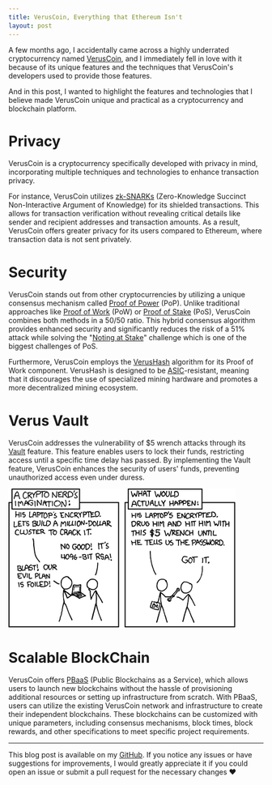 ```yaml
---
title: VerusCoin, Everything that Ethereum Isn't
layout: post
---
```


A few months ago, I accidentally came across a highly underrated cryptocurrency named [VerusCoin](https://verus.io/), and I immediately fell in love with it because of its unique features and the techniques that VerusCoin's developers used to provide those features.

And in this post, I wanted to highlight the features and technologies that I believe made VerusCoin unique and practical as a cryptocurrency and blockchain platform.

# Privacy

VerusCoin is a cryptocurrency specifically developed with privacy in mind, incorporating multiple techniques and technologies to enhance transaction privacy.

For instance, VerusCoin utilizes [zk-SNARKs](https://en.wikipedia.org/wiki/Non-interactive_zero-knowledge_proof) (Zero-Knowledge Succinct Non-Interactive Argument of Knowledge) for its shielded transactions. This allows for transaction verification without revealing critical details like sender and recipient addresses and transaction amounts. As a result, VerusCoin offers greater privacy for its users compared to Ethereum, where transaction data is not sent privately.

# Security

VerusCoin stands out from other cryptocurrencies by utilizing a unique consensus mechanism called [Proof of Power](https://docs.verus.io/overview/verus-proof-of-power.html) (PoP). Unlike traditional approaches like [Proof of Work](https://en.wikipedia.org/wiki/Proof_of_work) (PoW) or [Proof of Stake](https://en.wikipedia.org/wiki/Proof_of_stake) (PoS), VerusCoin combines both methods in a 50/50 ratio. This hybrid consensus algorithm provides enhanced security and significantly reduces the risk of a 51% attack while solving the "[Noting at Stake](https://en.wikipedia.org/wiki/Proof_of_stake#Nothing_at_stake)" challenge which is one of the biggest challenges of PoS.

Furthermore, VerusCoin employs the [VerusHash](https://docs.verus.io/overview/verus-proof-of-power.html#verushash-2-2) algorithm for its Proof of Work component. VerusHash is designed to be [ASIC](https://en.wikipedia.org/wiki/Application-specific_integrated_circuit)-resistant, meaning that it discourages the use of specialized mining hardware and promotes a more decentralized mining ecosystem.

# Verus Vault

VerusCoin addresses the vulnerability of $5 wrench attacks through its [Vault](https://docs.verus.io/verusid/#verus-vault) feature. This feature enables users to lock their funds, restricting access until a specific time delay has passed. By implementing the Vault feature, VerusCoin enhances the security of users' funds, preventing unauthorized access even under duress.

![xkcd's famous 5$ wrench meme](/assets/pics/xkcd_security_meme.png)

# Scalable BlockChain

VerusCoin offers [PBaaS](https://medium.com/veruscoin/introducing-public-blockchains-as-a-service-pbaas-the-revolutionary-layer-0-1-protocol-79c069ffe178) (Public Blockchains as a Service), which allows users to launch new blockchains without the hassle of provisioning additional resources or setting up infrastructure from scratch. With PBaaS, users can utilize the existing VerusCoin network and infrastructure to create their independent blockchains. These blockchains can be customized with unique parameters, including consensus mechanisms, block times, block rewards, and other specifications to meet specific project requirements.

---

This blog post is available on my [GitHub](https://github.com/zolagonano/zolagonano.github.io/tree/master). If you notice any issues or  have suggestions for improvements, I would greatly appreciate it if you  could open an issue or submit a pull request for the necessary changes ❤️